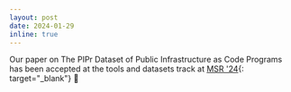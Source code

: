 ```yaml
---
layout: post
date: 2024-01-29
inline: true
---
```


Our paper on The PIPr Dataset of Public Infrastructure as Code Programs <!--[The PIPr Dataset of Public Infrastructure as Code Programs]({{ '/assets/pdf/papers/2024_.pdf' | relative_url }}){: target="_blank"}-->
has been accepted at the tools and datasets track at [MSR '24](https://conf.researchr.org/home/msr-2024){: target="_blank"} 🎉